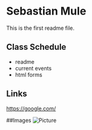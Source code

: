 # Sebastian Mule

This is the first readme file.

## Class Schedule
* readme
* current events
* html forms

## Links
https://google.com/

##Images
![Picture]()
